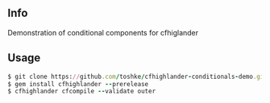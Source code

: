 ## Info

Demonstration of conditional components for cfhiglander

## Usage

```ruby
$ git clone https://github.com/toshke/cfhighlander-conditionals-demo.git && cd cfhighlander-conditionals-demo
$ gem install cfhighlander --prerelease  
$ cfhighlander cfcompile --validate outer

```
